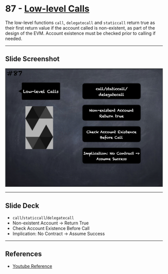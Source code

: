 # 87 - [Low-level Calls](Low-level%20Calls.md)
The low-level functions `call`, `delegatecall` and `staticcall` return true as their first return value if the account called is non-existent, as part of the design of the EVM. Account existence must be checked prior to calling if needed.

___
## Slide Screenshot
![087.png](../images/solidity101/087.png)
___
## Slide Deck
- `call`/`staticcall`/`delegatecall`
- Non-existent Account -> Return True
- Check Account Existence Before Call
- Implication: No Contract -> Assume Success
___
## References
- [Youtube Reference](https://youtu.be/_oN7XuyhoZA?t=598)


